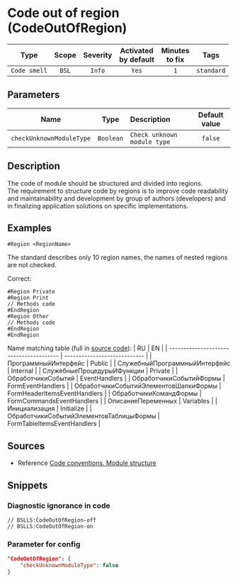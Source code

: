 # Code out of region (CodeOutOfRegion)

 Type | Scope | Severity | Activated<br>by default | Minutes<br>to fix | Tags 
 :-: | :-: | :-: | :-: | :-: | :-: 
 `Code smell` | `BSL` | `Info` | `Yes` | `1` | `standard` 

## Parameters 

 Name | Type | Description | Default value 
 :-: | :-: | :-- | :-: 
 `checkUnknownModuleType` | `Boolean` | ```Check unknown module type``` | ```false``` 

<!-- Блоки выше заполняются автоматически, не трогать -->
## Description
<!-- Описание диагностики заполняется вручную. Необходимо понятным языком описать смысл и схему работу -->

The code of module should be structured and divided into regions.  
The requirement to structure code by regions is to improve code readability and maintainability and development by group of authors (developers) and in finalizing application solutions on specific implementations.

## Examples
<!-- В данном разделе приводятся примеры, на которые диагностика срабатывает, а также можно привести пример, как можно исправить ситуацию -->

```bsl
#Region <RegionName>
```

The standard describes only 10 region names, the names of nested regions are not checked.

Correct:
```bsl
#Region Private
#Region Print
// Methods code
#EndRegion
#Region Other
// Methods code
#EndRegion
#EndRegion
```

Name matching table (full in [source code](https://github.com/1c-syntax/bsl-language-server/blob/develop/src/main/java/com/github/_1c_syntax/bsl/languageserver/utils/Keywords.java#L255)):
| RU                                      | EN                           |
| --------------------------------------- | ---------------------------- |
| ПрограммныйИнтерфейс                    | Public                       |
| СлужебныйПрограммныйИнтерфейс           | Internal                     |
| СлужебныеПроцедурыИФункции              | Private                      |
| ОбработчикиСобытий                      | EventHandlers                |
| ОбработчикиСобытийФормы                 | FormEventHandlers            |
| ОбработчикиСобытийЭлементовШапкиФормы   | FormHeaderItemsEventHandlers |
| ОбработчикиКомандФормы                  | FormCommandsEventHandlers    |
| ОписаниеПеременных                      | Variables                    |
| Инициализация                           | Initialize                   |
| ОбработчикиСобытийЭлементовТаблицыФормы | FormTableItemsEventHandlers  |

## Sources
<!-- Необходимо указывать ссылки на все источники, из которых почерпнута информация для создания диагностики -->


* Reference [Code conventions. Module structure](https://its.1c.ru/db/v8std#content:455:hdoc)

## Snippets

<!-- Блоки ниже заполняются автоматически, не трогать -->
### Diagnostic ignorance in code

```bsl
// BSLLS:CodeOutOfRegion-off
// BSLLS:CodeOutOfRegion-on
```

### Parameter for config

```json
"CodeOutOfRegion": {
    "checkUnknownModuleType": false
}
```
